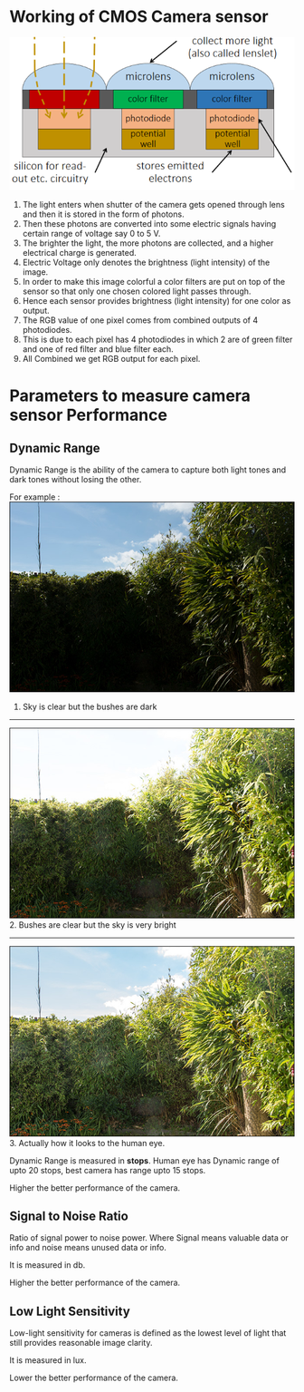 # Working of CMOS Camera sensor

![image3](img/image3.png)

1. The light enters when shutter of the camera gets opened through lens and then it is stored in the form of photons.
2. Then these photons are converted into some electric signals having certain range of voltage say 0 to 5 V.
3. The brighter the light, the more photons are collected, and a higher electrical charge is generated.
4. Electric Voltage only denotes the brightness (light intensity) of the image.
5. In order to make this image colorful a color filters are put on top of the sensor so that only one chosen colored light passes through. 
6. Hence each sensor provides brightness (light intensity) for one color as output.
7. The RGB value of one pixel comes from combined outputs of 4 photodiodes.  
8. This is due to each pixel has 4 photodiodes in which 2 are of green filter and one of red filter and blue filter each. 
9. All Combined we get RGB output for each pixel.


# Parameters to measure camera sensor Performance 

## Dynamic Range 
Dynamic Range is the ability of the camera to capture both light tones and dark tones without losing the other.

For example :
![1dark](img/1dark.jpg)
1. Sky is clear but the bushes are dark 

----
![2bright](img/2bright.jpg)
2. Bushes are clear but the sky is very bright 

----
![3fixed](img/3fixed.jpg)
3. Actually how it looks to the human eye.

Dynamic Range is measured in **stops**. Human eye has Dynamic range of upto 20 
stops, best camera has range upto 15 stops. 

Higher the better performance of the camera.

## Signal to Noise Ratio
Ratio of signal power to noise power. Where Signal means valuable data or info and noise means unused data or info.

It is measured in db. 

Higher the better performance of the camera.

## Low Light Sensitivity 
Low-light sensitivity for cameras is defined as the lowest level of light that still provides reasonable image clarity. 

It is measured in lux.

Lower the better performance of the camera.
